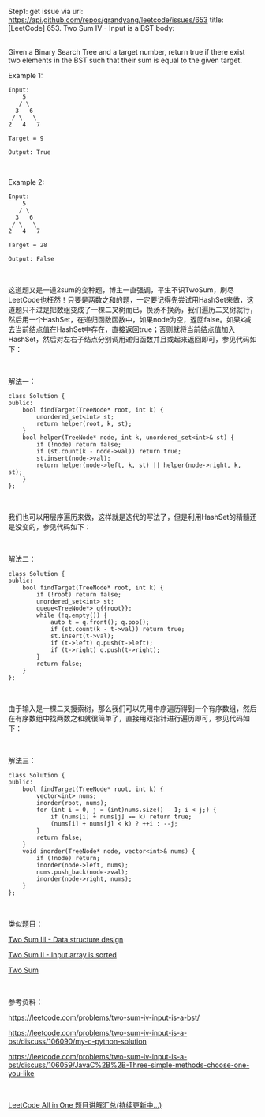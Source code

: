Step1: get issue via url: https://api.github.com/repos/grandyang/leetcode/issues/653 
 title:[LeetCode] 653. Two Sum IV - Input is a BST 
 body:  
  

Given a Binary Search Tree and a target number, return true if there exist two elements in the BST such that their sum is equal to the given target.

Example 1:
    
    
    Input: 
        5
       / \
      3   6
     / \   \
    2   4   7
    
    Target = 9
    
    Output: True
    

 

Example 2:
    
    
    Input: 
        5
       / \
      3   6
     / \   \
    2   4   7
    
    Target = 28
    
    Output: False

 

这道题又是一道2sum的变种题，博主一直强调，平生不识TwoSum，刷尽LeetCode也枉然！只要是两数之和的题，一定要记得先尝试用HashSet来做，这道题只不过是把数组变成了一棵二叉树而已，换汤不换药，我们遍历二叉树就行，然后用一个HashSet，在递归函数函数中，如果node为空，返回false。如果k减去当前结点值在HashSet中存在，直接返回true；否则就将当前结点值加入HashSet，然后对左右子结点分别调用递归函数并且或起来返回即可，参见代码如下：

 

解法一：
    
    
    class Solution {
    public:
        bool findTarget(TreeNode* root, int k) {
            unordered_set<int> st;
            return helper(root, k, st);
        }
        bool helper(TreeNode* node, int k, unordered_set<int>& st) {
            if (!node) return false;
            if (st.count(k - node->val)) return true;
            st.insert(node->val);
            return helper(node->left, k, st) || helper(node->right, k, st);
        }
    };

 

我们也可以用层序遍历来做，这样就是迭代的写法了，但是利用HashSet的精髓还是没变的，参见代码如下：

 

解法二：
    
    
    class Solution {
    public:
        bool findTarget(TreeNode* root, int k) {
            if (!root) return false;
            unordered_set<int> st;
            queue<TreeNode*> q{{root}};
            while (!q.empty()) {
                auto t = q.front(); q.pop();
                if (st.count(k - t->val)) return true;
                st.insert(t->val);
                if (t->left) q.push(t->left);
                if (t->right) q.push(t->right);
            }
            return false;
        }
    };

 

由于输入是一棵二叉搜索树，那么我们可以先用中序遍历得到一个有序数组，然后在有序数组中找两数之和就很简单了，直接用双指针进行遍历即可，参见代码如下：

 

解法三：
    
    
    class Solution {
    public:
        bool findTarget(TreeNode* root, int k) {
            vector<int> nums;
            inorder(root, nums);
            for (int i = 0, j = (int)nums.size() - 1; i < j;) {
                if (nums[i] + nums[j] == k) return true;
                (nums[i] + nums[j] < k) ? ++i : --j;
            }
            return false;
        }
        void inorder(TreeNode* node, vector<int>& nums) {
            if (!node) return;
            inorder(node->left, nums);
            nums.push_back(node->val);
            inorder(node->right, nums);
        }
    };

 

类似题目：

[Two Sum III - Data structure design](http://www.cnblogs.com/grandyang/p/5184143.html)

[Two Sum II - Input array is sorted](http://www.cnblogs.com/grandyang/p/5185815.html)

[Two Sum](http://www.cnblogs.com/grandyang/p/4130379.html)

 

参考资料：

<https://leetcode.com/problems/two-sum-iv-input-is-a-bst/>

<https://leetcode.com/problems/two-sum-iv-input-is-a-bst/discuss/106090/my-c-python-solution>

<https://leetcode.com/problems/two-sum-iv-input-is-a-bst/discuss/106059/JavaC%2B%2B-Three-simple-methods-choose-one-you-like>

 

[LeetCode All in One 题目讲解汇总(持续更新中...)](http://www.cnblogs.com/grandyang/p/4606334.html)

